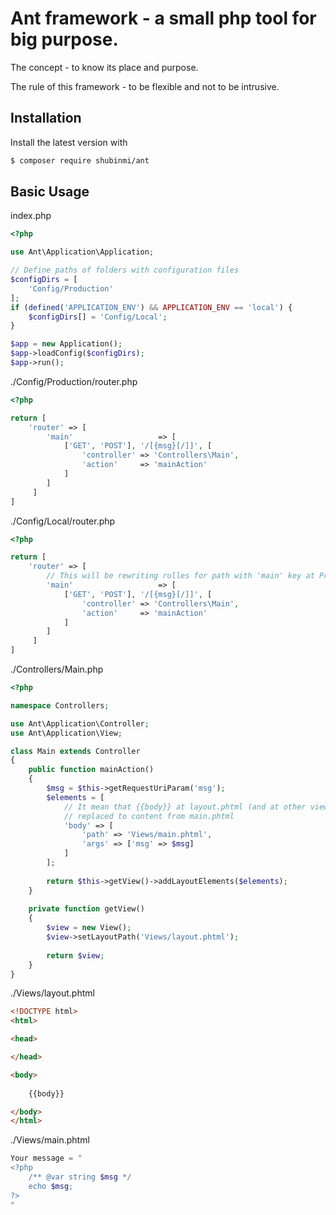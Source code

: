# Ant framework - a small php tool for big purpose. 

The concept - to know its place and purpose.

The rule of this framework - to be flexible and not to be intrusive.

## Installation

Install the latest version with

```bash
$ composer require shubinmi/ant
```

## Basic Usage

index.php
```php
<?php

use Ant\Application\Application;

// Define paths of folders with configuration files
$configDirs = [
    'Config/Production'
];
if (defined('APPLICATION_ENV') && APPLICATION_ENV == 'local') {
    $configDirs[] = 'Config/Local';
}

$app = new Application();
$app->loadConfig($configDirs);
$app->run();
```

./Config/Production/router.php
```php
<?php

return [
    'router' => [
        'main'                   => [
            ['GET', 'POST'], '/[{msg}[/]]', [
                'controller' => 'Controllers\Main',
                'action'     => 'mainAction'
            ]
        ]
     ]
]
```

./Config/Local/router.php
```php
<?php

return [
    'router' => [
        // This will be rewriting rulles for path with 'main' key at Production folder
        'main'                   => [
            ['GET', 'POST'], '/[{msg}[/]]', [
                'controller' => 'Controllers\Main',
                'action'     => 'mainAction'
            ]
        ]
     ]
]
```

./Controllers/Main.php
```php
<?php

namespace Controllers;

use Ant\Application\Controller;
use Ant\Application\View;

class Main extends Controller
{
    public function mainAction()
    {
        $msg = $this->getRequestUriParam('msg');
        $elements = [
            // It mean that {{body}} at layout.phtml (and at other view elements) will be 
            // replaced to content from main.phtml
            'body' => [
                'path' => 'Views/main.phtml',
                'args' => ['msg' => $msg]
            ]
        ];
        
        return $this->getView()->addLayoutElements($elements);
    }
    
    private function getView()
    {
        $view = new View();
        $view->setLayoutPath('Views/layout.phtml');
        
        return $view;
    }
}

```

./Views/layout.phtml
```html
<!DOCTYPE html>
<html>

<head>

</head>

<body>
    
    {{body}}

</body>
</html>
```

./Views/main.phtml
```php
Your message = "
<?php
    /** @var string $msg */
    echo $msg;
?>
"
```